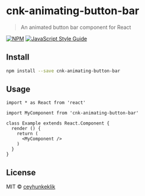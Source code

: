 # cnk-animating-button-bar

> An animated button bar component for React

[![NPM](https://img.shields.io/npm/v/cnk-animating-button-bar.svg)](https://www.npmjs.com/package/cnk-animating-button-bar) [![JavaScript Style Guide](https://img.shields.io/badge/code_style-standard-brightgreen.svg)](https://standardjs.com)

## Install

```bash
npm install --save cnk-animating-button-bar
```

## Usage

```tsx
import * as React from 'react'

import MyComponent from 'cnk-animating-button-bar'

class Example extends React.Component {
  render () {
    return (
      <MyComponent />
    )
  }
}
```

## License

MIT © [ceyhunkeklik](https://github.com/ceyhunkeklik)
